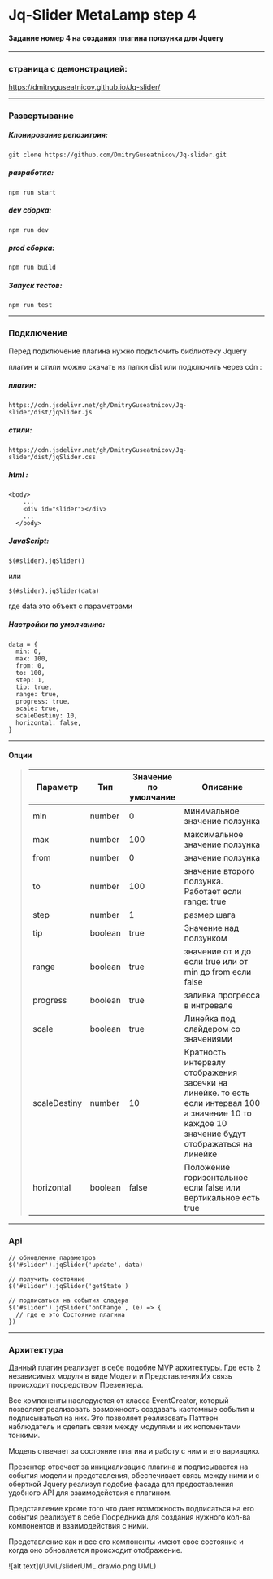 # Jq-Slider MetaLamp step 4
#### Задание номер 4 на создания плагина ползунка  для Jquery 

------
### страница с демонстрацией:
https://dmitryguseatnicov.github.io/Jq-slider/

------

### Развертывание 
##### Клонирование репозитрия:
```
git clone https://github.com/DmitryGuseatnicov/Jq-slider.git
```

##### разработка:
```
npm run start
```

##### dev сборка:
```
npm run dev
```

##### prod сборка:
```
npm run build
```

##### Запуск тестов:
```
npm run test
```
------
### Подключение 

Перед подключение плагина нужно подключить библиотеку Jquery  

плагин и стили можно скачать из папки dist или подключить через cdn :

##### плагин:
```
https://cdn.jsdelivr.net/gh/DmitryGuseatnicov/Jq-slider/dist/jqSlider.js
```
##### стили:
```
https://cdn.jsdelivr.net/gh/DmitryGuseatnicov/Jq-slider/dist/jqSlider.css
```

##### html :

```
<body>
    ...
    <div id="slider"></div>
    ...
  </body>
```
##### JavaScript:
```
$(#slider).jqSlider()
```

или

```
$(#slider).jqSlider(data)
```
где  data это объект с параметрами

##### Настройки по умолчанию: 

```
data = {
  min: 0,
  max: 100,
  from: 0,
  to: 100,
  step: 1,
  tip: true,
  range: true,
  progress: true,
  scale: true,
  scaleDestiny: 10,
  horizontal: false,
}
```
------
#### Опции
>|Параметр|Тип|Значение по умолчание|Описание|
> |-------------|----------|---------|---------|
> |min|number|0|минимальное значение ползунка|
> |max|number|100|максимальное значение ползунка|
> |from|number|0|значение ползунка|
> |to|number|100|значение второго ползунка. Работает если range: true|
> |step|number|1|размер шага|
> |tip|boolean|true|Значение над ползунком|
> |range|boolean|true|значение от и до если true или от min до from если false|
> |progress|boolean|true|заливка прогресса в интревале|
> |scale|boolean|true|Линейка под слайдером со значениями|
> |scaleDestiny|number|10|Кратность интервалу отображения засечки на линейке. то есть если интервал 100 а значение 10 то каждое 10 значение будут отображаться на линейке|
> |horizontal|boolean|false|Положение горизонтальное если false или вертикальное есть true|

------

### Api
```
// обновление параметров
$('#slider').jqSlider('update', data)

// получить состояние 
$('#slider').jqSlider('getState') 

// подписаться на события сладера 
$('#slider').jqSlider('onChange', (e) => {
  // где е это Состояние плагина
})
```
-------

### Архитектура

Данный плагин реализует в себе подобие MVP архитектуры. Где есть 2 независимых модуля в виде Модели и Представления.Их связь происходит посредством Презентера.

Все компоненты наследуются от класса EventCreator, который позволяет реализовать возможность создавать кастомные события и подписываться на них. Это позволяет реализовать Паттерн наблюдатель и сделать связи между модулями и их копоментами тонкими.

Модель отвечает за состояние плагина и работу с ним и его вариацию.

Презентер отвечает за инициализацию плагина и подписывается на события модели и представления, обеспечивает связь между ними и с оберткой Jquery реализуя подобие фасада для предоставления удобного API для взаимодействия с плагином.

Представление кроме того что дает возможность подписаться на его события реализует в себе Посредника для создания нужного кол-ва компонентов и взаимодействия с ними.

Представление как и все его компоненты имеют свое состояние и когда оно обновляется происходит отображение.


![alt text](/UML/sliderUML.drawio.png UML)















